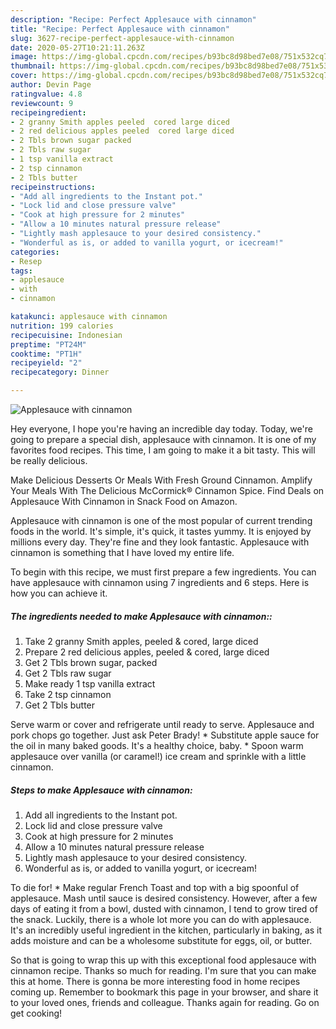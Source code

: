 ```yaml
---
description: "Recipe: Perfect Applesauce with cinnamon"
title: "Recipe: Perfect Applesauce with cinnamon"
slug: 3627-recipe-perfect-applesauce-with-cinnamon
date: 2020-05-27T10:21:11.263Z
image: https://img-global.cpcdn.com/recipes/b93bc8d98bed7e08/751x532cq70/applesauce-with-cinnamon-recipe-main-photo.jpg
thumbnail: https://img-global.cpcdn.com/recipes/b93bc8d98bed7e08/751x532cq70/applesauce-with-cinnamon-recipe-main-photo.jpg
cover: https://img-global.cpcdn.com/recipes/b93bc8d98bed7e08/751x532cq70/applesauce-with-cinnamon-recipe-main-photo.jpg
author: Devin Page
ratingvalue: 4.8
reviewcount: 9
recipeingredient:
- 2 granny Smith apples peeled  cored large diced
- 2 red delicious apples peeled  cored large diced
- 2 Tbls brown sugar packed
- 2 Tbls raw sugar
- 1 tsp vanilla extract
- 2 tsp cinnamon
- 2 Tbls butter
recipeinstructions:
- "Add all ingredients to the Instant pot."
- "Lock lid and close pressure valve"
- "Cook at high pressure for 2 minutes"
- "Allow a 10 minutes natural pressure release"
- "Lightly mash applesauce to your desired consistency."
- "Wonderful as is, or added to vanilla yogurt, or icecream!"
categories:
- Resep
tags:
- applesauce
- with
- cinnamon

katakunci: applesauce with cinnamon
nutrition: 199 calories
recipecuisine: Indonesian
preptime: "PT24M"
cooktime: "PT1H"
recipeyield: "2"
recipecategory: Dinner

---
```



![Applesauce with cinnamon](https://img-global.cpcdn.com/recipes/b93bc8d98bed7e08/751x532cq70/applesauce-with-cinnamon-recipe-main-photo.jpg)

Hey everyone, I hope you're having an incredible day today. Today, we're going to prepare a special dish, applesauce with cinnamon. It is one of my favorites food recipes. This time, I am going to make it a bit tasty. This will be really delicious.

Make Delicious Desserts Or Meals With Fresh Ground Cinnamon. Amplify Your Meals With The Delicious McCormick® Cinnamon Spice. Find Deals on Applesauce With Cinnamon in Snack Food on Amazon.

Applesauce with cinnamon is one of the most popular of current trending foods in the world. It's simple, it's quick, it tastes yummy. It is enjoyed by millions every day. They're fine and they look fantastic. Applesauce with cinnamon is something that I have loved my entire life.


To begin with this recipe, we must first prepare a few ingredients. You can have applesauce with cinnamon using 7 ingredients and 6 steps. Here is how you can achieve it.

##### The ingredients needed to make Applesauce with cinnamon::

1. Take 2 granny Smith apples, peeled &amp; cored, large diced
1. Prepare 2 red delicious apples, peeled &amp; cored, large diced
1. Get 2 Tbls brown sugar, packed
1. Get 2 Tbls raw sugar
1. Make ready 1 tsp vanilla extract
1. Take 2 tsp cinnamon
1. Get 2 Tbls butter


Serve warm or cover and refrigerate until ready to serve. Applesauce and pork chops go together. Just ask Peter Brady! * Substitute apple sauce for the oil in many baked goods. It&#39;s a healthy choice, baby. * Spoon warm applesauce over vanilla (or caramel!) ice cream and sprinkle with a little cinnamon. 

##### Steps to make Applesauce with cinnamon:

1. Add all ingredients to the Instant pot.
1. Lock lid and close pressure valve
1. Cook at high pressure for 2 minutes
1. Allow a 10 minutes natural pressure release
1. Lightly mash applesauce to your desired consistency.
1. Wonderful as is, or added to vanilla yogurt, or icecream!


To die for! * Make regular French Toast and top with a big spoonful of applesauce. Mash until sauce is desired consistency. However, after a few days of eating it from a bowl, dusted with cinnamon, I tend to grow tired of the snack. Luckily, there is a whole lot more you can do with applesauce. It&#39;s an incredibly useful ingredient in the kitchen, particularly in baking, as it adds moisture and can be a wholesome substitute for eggs, oil, or butter. 

So that is going to wrap this up with this exceptional food applesauce with cinnamon recipe. Thanks so much for reading. I'm sure that you can make this at home. There is gonna be more interesting food in home recipes coming up. Remember to bookmark this page in your browser, and share it to your loved ones, friends and colleague. Thanks again for reading. Go on get cooking!
